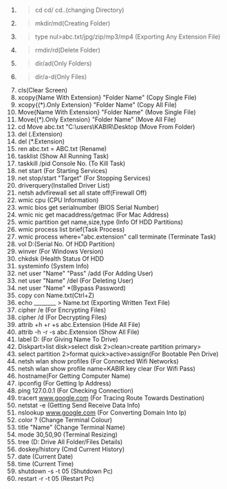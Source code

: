 1. > cd cd/ cd..(changing Directory)
2. > mkdir/md(Creating Folder)
3. > type nul>abc.txt/jpg/zip/mp3/mp4 (Exporting Any Extension File)
4. > rmdir/rd(Delete Folder)
5. > dir/ad(Only Folders)
6. > dir/a-d(Only Files)
7. cls(Clear Screen)
8. xcopy{Name With Extension} "Folder Name" (Copy Single File)
9. xcopy{(*).Only Extension} "Folder Name" (Copy All File)
10. Move{Name With Extension} "Folder Name" (Move Single File)
11. Move{(*).Only Extension} "Folder Name" (Move All File)
12. cd  Move abc.txt "C:\users\KABIR\Desktop (Move From Folder)
13. del (.Extension)
14. del (*.Extension)
15. ren abc.txt = ABC.txt (Rename)
16. tasklist (Show All Running Task)
17. taskkill /pid Console No. (To Kill Task)
18. net start (For Starting Services)
19. net stop/start "Target" (For Stopping Services)
20. driverquery(Installed Driver List)
21. netsh advfirewall set all state off(Firewall Off)
22. wmic cpu (CPU Information)
23. wmic bios get serialnumber (BIOS Serial Number)
24. wmic nic get macaddress/getmac (For Mac Address)
25. wmic partition get name,size,type (Info Of HDD Partitions)
26. wmic process list brief(Task Process)
27. wmic process where="abc.extension" call terminate (Terminate Task)
28. vol D:(Serial No. Of HDD Partition)
29. winver (For Windows Version)
30. chkdsk (Health Status Of HDD
31. systeminfo (System Info)
32. net user "Name" "Pass" /add (For Adding User)
33. net user "Name" /del (For Deleting User)
34. net user "Name" *(Bypass Password)
35. copy con  Name.txt(Ctrl+Z)
36. echo ________  > Name.txt (Exporting Written Text File)
37. cipher /e (For Encrypting Files)
38. cipher /d (For Decrypting Files)
39. attrib +h +r +s  abc.Extension (Hide All File)
40. attrib -h -r -s  abc.Extension (Show All File)
41. label D: (For Giving Name To Drive)
42. Diskpart>list disk>select disk 2>clean>create partition primary>
43. select partition 2>format quick>active>assign(For Bootable Pen Drive)
44. netsh wlan show profiles (For Connected Wifi Networks)
45. netsh wlan show profile name=KABIR key clear (For Wifi Pass)
46. hostname(For Getting Computer Name)
47. ipconfig (For Getting Ip Address)
48. ping 127.0.0.1 (For Checking Connection)
49. tracert www.google.com (For Tracing Route Towards Destination)
50. netstat -e (Getting Send Receive Data Info)
51. nslookup www.google.com (For Converting Domain Into Ip)
52. color ? (Change Terminal Colour)
53. title "Name" (Change Terminal Name)
54. mode 30,50,90 (Terminal Resizing)
55. tree (D: Drive All Folder/Files Details)
56. doskey/history (Cmd Current History)
57. date (Current Date)
58. time (Current Time)
59. shutdown -s -t 05 (Shutdown Pc)
60. restart  -r -t 05 (Restart Pc)
